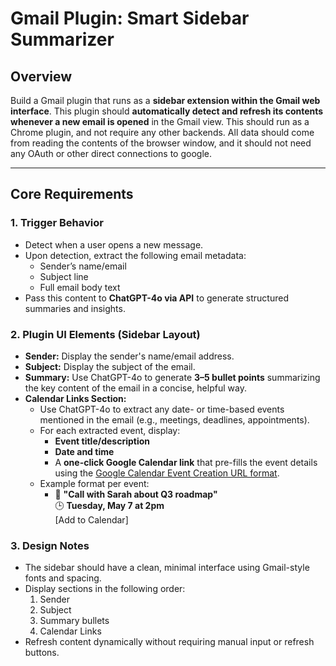 # Gmail Plugin: Smart Sidebar Summarizer

## Overview

Build a Gmail plugin that runs as a **sidebar extension within the Gmail web interface**. This plugin should **automatically detect and refresh its contents whenever a new email is opened** in the Gmail view. This should run as a Chrome plugin, and not require any other backends. All data should come from reading the contents of the browser window, and it should not need any OAuth or other direct connections to google.

---

## Core Requirements

### 1. Trigger Behavior
- Detect when a user opens a new message.
- Upon detection, extract the following email metadata:
  - Sender’s name/email
  - Subject line
  - Full email body text
- Pass this content to **ChatGPT-4o via API** to generate structured summaries and insights.

### 2. Plugin UI Elements (Sidebar Layout)
- **Sender:** Display the sender's name/email address.
- **Subject:** Display the subject of the email.
- **Summary:** Use ChatGPT-4o to generate **3–5 bullet points** summarizing the key content of the email in a concise, helpful way.
- **Calendar Links Section:**
  - Use ChatGPT-4o to extract any date- or time-based events mentioned in the email (e.g., meetings, deadlines, appointments).
  - For each extracted event, display:
    - **Event title/description**
    - **Date and time**
    - A **one-click Google Calendar link** that pre-fills the event details using the [Google Calendar Event Creation URL format](https://developers.google.com/calendar/api/guides/create-events).
  - Example format per event:
    - 📅 **"Call with Sarah about Q3 roadmap"**  
      🕒 **Tuesday, May 7 at 2pm**  
      [Add to Calendar]

### 3. Design Notes
- The sidebar should have a clean, minimal interface using Gmail-style fonts and spacing.
- Display sections in the following order:
  1. Sender
  2. Subject
  3. Summary bullets
  4. Calendar Links
- Refresh content dynamically without requiring manual input or refresh buttons.


